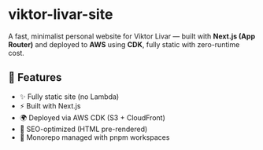 # viktor-livar-site

A fast, minimalist personal website for Viktor Livar — built with **Next.js (App Router)** and deployed to **AWS** using **CDK**, fully static with zero-runtime cost.

## 🚀 Features

- ✨ Fully static site (no Lambda)
- ⚡ Built with Next.js
- 🌍 Deployed via AWS CDK (S3 + CloudFront)
- 📄 SEO-optimized (HTML pre-rendered)
- 🧰 Monorepo managed with pnpm workspaces




